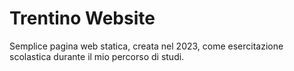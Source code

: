 # Trentino Website

Semplice pagina web statica, creata nel 2023, come esercitazione scolastica durante il mio percorso di studi.
